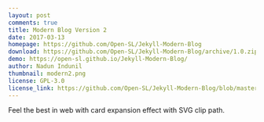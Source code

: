 ```yaml
---
layout: post
comments: true
title: Modern Blog Version 2
date: 2017-03-13
homepage: https://github.com/Open-SL/Jekyll-Modern-Blog
download: https://github.com/Open-SL/Jekyll-Modern-Blog/archive/1.0.zip
demo: https://open-sl.github.io/Jekyll-Modern-Blog/
author: Nadun Indunil
thumbnail: modern2.png
license: GPL-3.0
license_link: https://github.com/Open-SL/Jekyll-Modern-Blog/blob/master/LICENSE
---
```


Feel the best in web with card expansion effect with SVG clip path.
